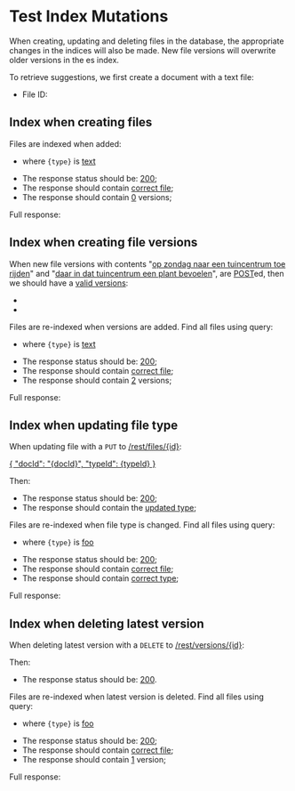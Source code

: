 # Test Index Mutations

When creating, updating and deleting files in the database, the appropriate changes in the indices will also be made.
New file versions will overwrite older versions in the es index. 

To retrieve suggestions, we first create a document with a text file: 
  
[ ](- "#docId1=createDocument()")
[ ](- "#fileId1=createFile(#docId1)")

  - File ID: [ ](- "c:echo=#fileId1")

## Index when creating files
Files are indexed when added:

[ ](- "ext:embed=getEsQuery()")

- where `{type}` is [text](- "#fileType")

[ ](- "#result=searchFileIndexWithoutVersions()")

- The response status should be: [200](- "?=#result.status");
- The response should contain [correct file](- "?=#result.found");
- The response should contain [0](- "?=#result.versionCount") versions;

Full response:
[ ](- "ext:embed=#result.body")

## Index when creating file versions

When new file versions with contents 
"[op zondag naar een tuincentrum toe rijden](- "#text1")" and "[daar in dat tuincentrum een plant bevoelen](- "#text2")", 
are [POST](- "#versions=upload(#fileId1, #text1, #text2)")ed,
then we should have a [valid versions](- "?=#versions.validVersions"):

  - [ ](- "c:echo=#versions.versionUuid1")
  - [ ](- "c:echo=#versions.versionUuid2")

Files are re-indexed when versions are added. Find all files using query:

[ ](- "ext:embed=getEsQuery()")

- where `{type}` is [text](- "#fileType")

[ ](- "#result=searchFileIndexWithVersions()")

- The response status should be: [200](- "?=#result.status");
- The response should contain [correct file](- "?=#result.found");
- The response should contain [2](- "?=#result.versionCount") versions;

Full response:
[ ](- "ext:embed=#result.body")

## Index when updating file type

When updating file [ ](- "c:echo=#fileId1") with a `PUT` to [/rest/files/{id}](- "#updateEndpoint"):

[{
"docId": "{docId}", "typeId": {typeId}
}](- "#updatedEntity")


[ ](- "#updateResult=update(#updateEndpoint, #fileId1, #updatedEntity, #docId1, getFooTypeId())")

Then:

- The response status should be: [200](- "?=#updateResult.status");
- The response should contain the [updated type](- "?=#updateResult.updatedType");

Files are re-indexed when file type is changed. Find all files using query:

[ ](- "ext:embed=getEsQuery()")

- where `{type}` is [foo](- "#fileType")

[ ](- "#result=searchFileIndexWithType(#fileType)")

- The response status should be: [200](- "?=#result.status");
- The response should contain [correct file](- "?=#result.found");
- The response should contain [correct type](- "?=#result.type");

Full response:
[ ](- "ext:embed=#result.body")

## Index when deleting latest version

When deleting latest version [ ](- "c:echo=#versions.versionUuid2") with a `DELETE` to [/rest/versions/{id}](- "#deleteVersionEndpoint"):

[ ](- "#deleteResult=deleteVersion(#deleteVersionEndpoint, #versions.versionUuid2)")

Then:

- The response status should be: [200](- "?=#deleteResult.status").

Files are re-indexed when latest version is deleted.  Find all files using query:

[ ](- "ext:embed=getEsQuery()")

- where `{type}` is [foo](- "#fileType")

[ ](- "#result=searchFileIndexWithType(#fileType)")

- The response status should be: [200](- "?=#result.status");
- The response should contain [correct file](- "?=#result.found");
- The response should contain [1](- "?=#result.versionCount") version;

Full response:
[ ](- "ext:embed=#result.body")


